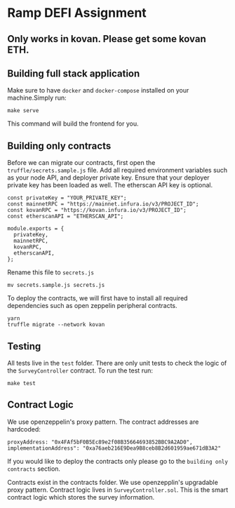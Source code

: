 # Ramp DEFI Assignment

## Only works in kovan. Please get some kovan ETH.

## Building full stack application

Make sure to have `docker` and `docker-compose` installed on your machine.Simply run:

`make serve`

This command will build the frontend for you.

## Building only contracts

Before we can migrate our contracts, first open the `truffle/secrets.sample.js` file.
Add all required environment variables such as your node API, and deployer private key. Ensure that your deployer private key has been loaded as well. The etherscan API key is optional.

```
const privateKey = "YOUR_PRIVATE_KEY";
const mainnetRPC = "https://mainnet.infura.io/v3/PROJECT_ID";
const kovanRPC = "https://kovan.infura.io/v3/PROJECT_ID";
const etherscanAPI = "ETHERSCAN_API";

module.exports = {
  privateKey,
  mainnetRPC,
  kovanRPC,
  etherscanAPI,
};
```

Rename this file to `secrets.js`

```
mv secrets.sample.js secrets.js
```

To deploy the contracts, we will first have to install all required dependencies such as open zeppelin peripheral contracts.

```
yarn
truffle migrate --network kovan
```

## Testing

All tests live in the `test` folder. There are only unit tests to check the logic of the `SurveyController` contract. To run the test run:

`make test`

## Contract Logic

We use openzeppelin's proxy pattern. The contract addresses are hardcoded:

```
proxyAddress: "0x4FAf5bF0B5Ec89e2f08B35664693852BBC9A2AD0",
implementationAddress": "0xa76aeb216E9Dea9B8ceb8B2d601959ae671dB3A2"
```

If you would like to deploy the contracts only please go to the `building only contracts` section.

Contracts exist in the contracts folder. We use openzepplin's upgradable proxy pattern.
Contract logic lives in `SurveyController.sol`. This is the smart contract logic which stores the survey information.
